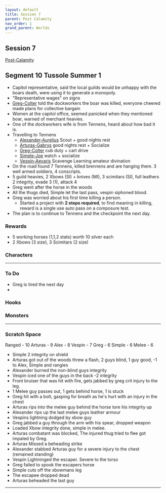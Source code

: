 ```yaml
---
layout: default
title: Session 7
parent: Post Calamity
nav_order: 1
grand_parent: Worlds
---
```

## Session 7
[Post-Calamity](Post-Calamity)
## Segment 10 Tussole Summer 1
* Capitol representative, said the local guilds would be unhappy with the boars death, were using it to generate a monopoly.
* "Representative wages" on signs
* [Greg-Colter](Greg-Colter) told the dockworkers the boar was killed, everyone cheered made plans for collective bargain
* Women at the capitol office, seemed panicked when they mentioned boar, warned of merchant heavies.
* One of the dockworkers wife is from Tennens, heard about how bad it is.
* Travelling to Tennens
	* [Alexander-Aurelius](Alexander-Aurelius) Scout + good nights rest
	* [Arturas-Gabrys](Arturas-Gabrys) good nights rest + Socialize
	* [Greg-Colter](Greg-Colter) cub duty + cart drive
	* [Simple-Joe](Simple-Joe) watch + socialize
	* [Vespin-Aevaris](Vespin-Aevaris) Scavenge Learning amateur divination
* On the road found 7 Tennens, killed brennens and are hanging them. 3 well armed soldiers, 4 conscripts.
* 5 guild heavies, 2 Xbows (SI) + knives (MI), 3 scimitars (SI), full leathers 2 integrity, evade 3 (1), attack 4
* Greg went after the horse in the woods
* All the thugs died, Simple let the last pass, vespin siphoned blood.
* Greg was worried about his first time killing a person.
	* Started a project with **2 steps required**, to find meaning in killing, reward is a single use auto pass on a composure test.
* The plan is to continue to Tennens and the checkpoint the next day.





### Rewards

* 5 working horses (1,1,2 stats) worth 10 silver each
* 2 Xbows (3 size), 3 Scimitars (2 size)


### Characters
 ---

### To Do
* Greg is tired the next day
* 

### Hooks


### Monsters




---

### Scratch Space


Ranged - 10
Arturas - 9
Alex - 8
Vespin - 7
Greg - 6
Simple - 6
Melee - 6

* Simple 2 integrity on shield
* Arturas got out of the woods threw a flash, 2 guys blind, 1 guy good, -1 to Alex, Simple and rangies
* Alexander burned the non-blind guys integrity
* Vespin iced one of the guys in the back -2 integrity
* Front bruiser that was hit with fire, gets jabbed by greg crit injury to the leg. 
* 1 Melee guy passes out, 1 gets behind horse, 1 is stuck
* Greg hit with a bolt, gasping for breath as he's hurt with an injury in the chest
* Arturas rips into the melee guy behind the horse tore his integrity up
* Alexander rips up the last melee guys leather armour
* Vespins lightning dodged by xbow guy
* Greg jabbed a guy through the arm with his spear, dropped weapon
* Loaded Xbow integrity done, simple in melee.
* Arturas combatant was blocked, The injured thug tried to flee got impaled by Greg.
* Arturas Missed a beheading strike
* Alexander stabbed Arturas guy for a severe injury to the chest (remained standing)
* Vespin Lightninged the escaper. Severe to the torso
* Greg failed to spook the escapers horse
* Simple cuts off the xbowmans leg
* The escapee dropped dead
* Arturas beheaded the last guy





---